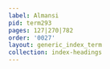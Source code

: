 ```yaml
---
label: Almansi
pid: term293
pages: 127|270|782
order: '0027'
layout: generic_index_term
collection: index-headings
---
```

